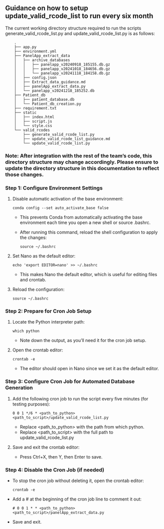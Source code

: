 ## Guidance on how to setup update_valid_rcode_list to run every six month

The current working directory structure required to run the scripts generate_valid_rcode_list.py and update_valid_rcode_list.py is as follows:

        .
        ├── app.py
        ├── environment.yml
        ├── PanelApp_extract_data
        │   ├── archive_databases
        │   │   ├── panelapp_v20240918_185155.db.gz
        │   │   ├── panelapp_v20241018_184656.db.gz
        │   │   └── panelapp_v20241118_184158.db.gz
        │   ├── config.json
        │   ├── Extract_data_guidance.md
        │   ├── panelApp_extract_data.py
        │   └── panelapp_v20241218_185252.db
        ├── Patient_db
        │   ├── patient_database.db
        │   └── Patient_db_creation.py
        ├── requirement.txt
        ├── static
        │   ├── index.html
        │   ├── script.js
        │   └── style.css
        └── valid_rcodes
            ├── generate_valid_rcode_list.py
            ├── update_valid_rcode_list_guidance.md
            └── update_valid_rcode_list.py

### Note: After integration with the rest of the team’s code, this directory structure may change accordingly. Please ensure to update the directory structure in this documentation to reflect those changes.

### Step 1: Configure Environment Settings

1.	Disable automatic activation of the base environment:

        conda config --set auto_activate_base false

	-	This prevents Conda from automatically activating the base environment each time you open a new shell or source .bashrc.
	-	After running this command, reload the shell configuration to apply the changes:

        	source ~/.bashrc


2.	Set Nano as the default editor:

        echo 'export EDITOR=nano' >> ~/.bashrc

	-	This makes Nano the default editor, which is useful for editing files and crontab.

3.	Reload the configuration:

        source ~/.bashrc

### Step 2: Prepare for Cron Job Setup

1.	Locate the Python interpreter path:

        which python

	-	Note down the output, as you’ll need it for the cron job setup.

2.	Open the crontab editor:

        crontab -e

	-	The editor should open in Nano since we set it as the default editor.

### Step 3: Configure Cron Job for Automated Database Generation

1.	Add the following cron job to run the script every five minutes (for testing purposes):

        0 0 1 */6 * <path_to_python> <path_to_script>/update_valid_rcode_list.py

	-	Replace <path_to_python> with the path from which python.
	-	Replace <path_to_script> with the full path to update_valid_rcode_list.py

2.	Save and exit the crontab editor:
 
	-	Press Ctrl+X, then Y, then Enter to save.

### Step 4: Disable the Cron Job (if needed)

-	To stop the cron job without deleting it, open the crontab editor:

    	crontab -e


-	Add a # at the beginning of the cron job line to comment it out:

    	# 0 0 1 * * <path_to_python> <path_to_script>/panelApp_extract_data.py


-	Save and exit.


